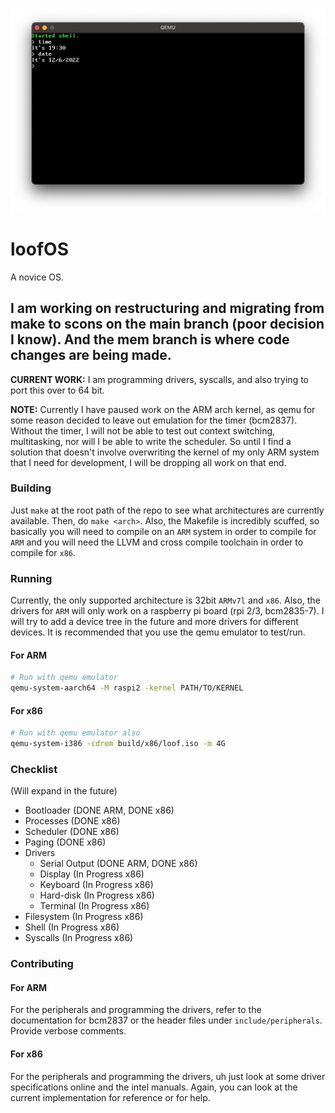 ![loofOS early early v0.1 example](demonstration.png)
# loofOS
A novice OS.

## I am working on restructuring and migrating from make to scons on the main branch (poor decision I know). And the mem branch is where code changes are being made.

**CURRENT WORK:** I am programming drivers, syscalls, and also trying to port this over to 64 bit.

**NOTE:** Currently I have paused work on the ARM arch kernel, as qemu for some reason decided to leave out emulation for the timer (bcm2837). Without the timer, I will not be able to test out context switching, multitasking, nor will I be able to write the scheduler. So until I find a solution that doesn't involve overwriting the kernel of my only ARM system that I need for development, I will be dropping all work on that end.

### Building
Just `make` at the root path of the repo to see what architectures are currently available. Then, do `make <arch>`. Also, the Makefile is incredibly scuffed, so basically you will need to compile on an `ARM` system in order to compile for `ARM` and you will need the LLVM and cross compile toolchain in order to compile for `x86`.

### Running
Currently, the only supported architecture is 32bit `ARMv7l` and `x86`. Also, the drivers for `ARM` will only work on a raspberry pi board (rpi 2/3, bcm2835-7). I will try to add a device tree in the future and more drivers for different devices. It is recommended that you use the qemu emulator to test/run.
#### For ARM
```sh
# Run with qemu emulator
qemu-system-aarch64 -M raspi2 -kernel PATH/TO/KERNEL
```
#### For x86
```sh
# Run with qemu emulator also
qemu-system-i386 -cdrom build/x86/loof.iso -m 4G
```

### Checklist
(Will expand in the future)
- Bootloader (DONE ARM, DONE x86)
- Processes (DONE x86)
- Scheduler (DONE x86)
- Paging (DONE x86)
- Drivers
	- Serial Output (DONE ARM, DONE x86)
    - Display (In Progress x86)
	- Keyboard (In Progress x86)
	- Hard-disk (In Progress x86)
	- Terminal (In Progress x86)
- Filesystem (In Progress x86)
- Shell (In Progress x86)
- Syscalls (In Progress x86)

### Contributing
#### For ARM
For the peripherals and programming the drivers, refer to the documentation for bcm2837 or the header files under `include/peripherals`. Provide verbose comments.
#### For x86
For the peripherals and programming the drivers, uh just look at some driver specifications online and the intel manuals. Again, you can look at the current implementation for reference or for help.
